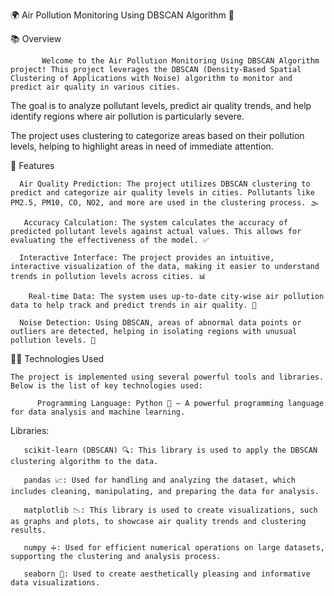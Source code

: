 🌍 Air Pollution Monitoring Using DBSCAN Algorithm 🌱

📚 Overview

           Welcome to the Air Pollution Monitoring Using DBSCAN Algorithm project! This project leverages the DBSCAN (Density-Based Spatial Clustering of Applications with Noise) algorithm to monitor and predict air quality in various cities.
           
The goal is to analyze pollutant levels, predict air quality trends, and help identify regions where air pollution is particularly severe.

The project uses clustering to categorize areas based on their pollution levels, helping to highlight areas in need of immediate attention.


🚀 Features

      Air Quality Prediction: The project utilizes DBSCAN clustering to predict and categorize air quality levels in cities. Pollutants like PM2.5, PM10, CO, NO2, and more are used in the clustering process. 🌫️

       Accuracy Calculation: The system calculates the accuracy of predicted pollutant levels against actual values. This allows for evaluating the effectiveness of the model. ✅

      Interactive Interface: The project provides an intuitive, interactive visualization of the data, making it easier to understand trends in pollution levels across cities. 📊

        Real-time Data: The system uses up-to-date city-wise air pollution data to help track and predict trends in air quality. 🌆

      Noise Detection: Using DBSCAN, areas of abnormal data points or outliers are detected, helping in isolating regions with unusual pollution levels. 🚨

🧑‍💻 Technologies Used

    The project is implemented using several powerful tools and libraries. Below is the list of key technologies used:

          Programming Language: Python 🐍 — A powerful programming language for data analysis and machine learning.

Libraries:

       scikit-learn (DBSCAN) 🔍: This library is used to apply the DBSCAN clustering algorithm to the data.

       pandas 📈: Used for handling and analyzing the dataset, which includes cleaning, manipulating, and preparing the data for analysis.

       matplotlib 📉: This library is used to create visualizations, such as graphs and plots, to showcase air quality trends and clustering results.

       numpy ➗: Used for efficient numerical operations on large datasets, supporting the clustering and analysis process.

       seaborn 🌈: Used to create aesthetically pleasing and informative data visualizations.
